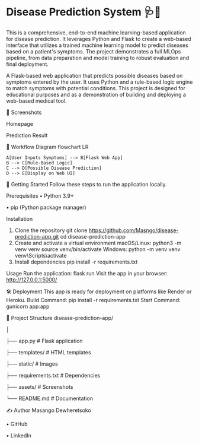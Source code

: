 # Disease Prediction System 🩺🤖
This is a comprehensive, end-to-end machine learning-based application for disease prediction. It leverages Python and Flask to create a web-based interface that utilizes a trained machine learning model to predict diseases based on a patient's symptoms. The project demonstrates a full MLOps pipeline, from data preparation and model training to robust evaluation and final deployment.

A Flask-based web application that predicts possible diseases based on symptoms entered by the user.
It uses Python and a rule-based logic engine to match symptoms with potential conditions.
This project is designed for educational purposes and as a demonstration of building and deploying a web-based medical tool.

📸 Screenshots

Homepage

 
 
 
 

 
Prediction Result
 
 
 

 

🧠 Workflow Diagram
flowchart LR

    A[User Inputs Symptoms] --> B[Flask Web App]
    B --> C[Rule-Based Logic]
    C --> D[Possible Disease Prediction]
    D --> E[Display on Web UI]

🚀 Getting Started
Follow these steps to run the application locally.

Prerequisites
•	Python 3.9+

•	pip (Python package manager)

Installation
1.	Clone the repository
git clone https://github.com/Masngo/disease-prediction-app.git
cd disease-prediction-app
2.	Create and activate a virtual environment
macOS/Linux:
python3 -m venv venv
source venv/bin/activate
Windows:
python -m venv venv
venv\Scripts\activate
3.	Install dependencies
pip install -r requirements.txt

Usage
Run the application:
flask run
Visit the app in your browser:
http://127.0.0.1:5000/

🛠️ Deployment
This app is ready for deployment on platforms like Render or Heroku.
Build Command:
pip install -r requirements.txt
Start Command:
gunicorn app:app

📂 Project Structure
disease-prediction-app/

│

├── app.py                 # Flask application

├── templates/             # HTML templates

├── static/                # Images

├── requirements.txt       # Dependencies

├── assets/                # Screenshots

└── README.md              # Documentation

✍️ Author
Masango Dewheretsoko

•	GitHub

•	LinkedIn


